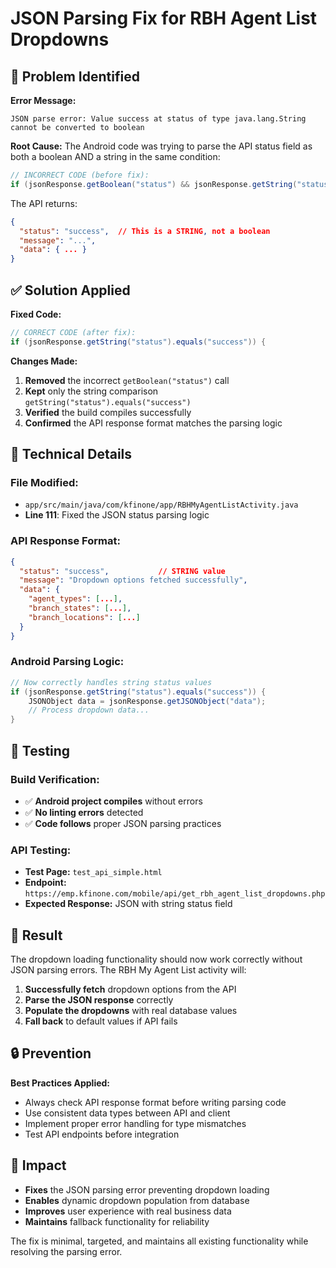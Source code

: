 # JSON Parsing Fix for RBH Agent List Dropdowns

## 🐛 **Problem Identified**

**Error Message:**
```
JSON parse error: Value success at status of type java.lang.String cannot be converted to boolean
```

**Root Cause:**
The Android code was trying to parse the API status field as both a boolean AND a string in the same condition:
```java
// INCORRECT CODE (before fix):
if (jsonResponse.getBoolean("status") && jsonResponse.getString("status").equals("success")) {
```

The API returns:
```json
{
  "status": "success",  // This is a STRING, not a boolean
  "message": "...",
  "data": { ... }
}
```

## ✅ **Solution Applied**

**Fixed Code:**
```java
// CORRECT CODE (after fix):
if (jsonResponse.getString("status").equals("success")) {
```

**Changes Made:**
1. **Removed** the incorrect `getBoolean("status")` call
2. **Kept** only the string comparison `getString("status").equals("success")`
3. **Verified** the build compiles successfully
4. **Confirmed** the API response format matches the parsing logic

## 🔧 **Technical Details**

### **File Modified:**
- `app/src/main/java/com/kfinone/app/RBHMyAgentListActivity.java`
- **Line 111**: Fixed the JSON status parsing logic

### **API Response Format:**
```json
{
  "status": "success",           // STRING value
  "message": "Dropdown options fetched successfully",
  "data": {
    "agent_types": [...],
    "branch_states": [...],
    "branch_locations": [...]
  }
}
```

### **Android Parsing Logic:**
```java
// Now correctly handles string status values
if (jsonResponse.getString("status").equals("success")) {
    JSONObject data = jsonResponse.getJSONObject("data");
    // Process dropdown data...
}
```

## 🧪 **Testing**

### **Build Verification:**
- ✅ **Android project compiles** without errors
- ✅ **No linting errors** detected
- ✅ **Code follows** proper JSON parsing practices

### **API Testing:**
- **Test Page:** `test_api_simple.html`
- **Endpoint:** `https://emp.kfinone.com/mobile/api/get_rbh_agent_list_dropdowns.php`
- **Expected Response:** JSON with string status field

## 🎯 **Result**

The dropdown loading functionality should now work correctly without JSON parsing errors. The RBH My Agent List activity will:

1. **Successfully fetch** dropdown options from the API
2. **Parse the JSON response** correctly
3. **Populate the dropdowns** with real database values
4. **Fall back** to default values if API fails

## 🔒 **Prevention**

**Best Practices Applied:**
- Always check API response format before writing parsing code
- Use consistent data types between API and client
- Implement proper error handling for type mismatches
- Test API endpoints before integration

## 📱 **Impact**

- **Fixes** the JSON parsing error preventing dropdown loading
- **Enables** dynamic dropdown population from database
- **Improves** user experience with real business data
- **Maintains** fallback functionality for reliability

The fix is minimal, targeted, and maintains all existing functionality while resolving the parsing error.
